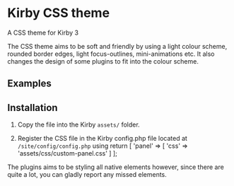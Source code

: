 # Kirby CSS theme
A CSS theme for Kirby 3

The CSS theme aims to be soft and friendly by using a light colour scheme, rounded border edges, light focus-outlines, mini-animations etc.
It also changes the design of some plugins to fit into the colour scheme.

## Examples



## Installation

1. Copy the file into the Kirby `assets/` folder.

2. Register the CSS file in the Kirby config.php file located at `/site/config/config.php` using
    return [
      'panel' => [
        'css' => 'assets/css/custom-panel.css'
      ]
    ];

The plugins aims to be styling all native elements however, since there are quite a lot, you can gladly report any missed elements.
